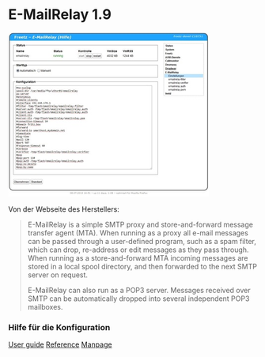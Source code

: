 # E-MailRelay 1.9

[![E-MailRelay](../../README/screenshots/274_md.jpg)](../../README/screenshots/274.jpg)

Von der Webseite des Herstellers:

> E-MailRelay is a simple SMTP proxy and store-and-forward message
> transfer agent (MTA). When running as a proxy all e-mail messages can
> be passed through a user-defined program, such as a spam filter, which
> can drop, re-address or edit messages as they pass through. When
> running as a store-and-forward MTA incoming messages are stored in a
> local spool directory, and then forwarded to the next SMTP server on
> request.
>
> E-MailRelay can also run as a POP3 server. Messages received over SMTP
> can be automatically dropped into several independent POP3 mailboxes.

### Hilfe für die Konfiguration

[User
guide](http://emailrelay.sourceforge.net/userguide.html)
[Reference](http://emailrelay.sourceforge.net/reference.html)
[Manpage](http://emailrelay.sourceforge.net/emailrelay-man.html)
